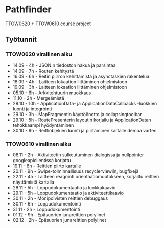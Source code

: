 # Pathfinder
TTOW0620 + TTOW0610 course project

## Työtunnit

### TTOW0620 virallinen alku

- 14.09 - 4h - JSON:n tiedoston hakua ja parsintaa
- 14.09 - 7h - Routen kehitystä
- 16.09 - 6h - Reitin piirron kehittämistä ja asynctaskien rakentelua
- 18.09 - 4h - Laitteen lokaation liittäminen ohjelmistoon
- 19.09 - 3h - Laitteen lokaation liittäminen ohjelmistoon
- 05.10 - 6h - Arkkitehtuurin muokkaus
- 11.10 - 2h - Mergeämistä
- 28.10 - 10h - ApplicationData- ja ApplicationDataCallbacks -luokkien luonti ja integrointi
- 29.10 - 3h - MapFragmentin käyttöönotto ja collapsingtoolbar
- 29.10 - 5h - RoutePresenterin layoutin korjailu ja ApplicationDatan tehokkaampi hyödyntäminen
- 30.10 - 9h - Reittiobjekien luonti ja piirtäminen kartalle demoa varten

### TTOW0610 virallinen alku

- 08.11 - 2h - Aktiviteetin sulkeutuminen dialogissa ja nullpointer googleapiclientissä korjattu
- 19.11 - 6h - Reittien piirto kartalle
- 20.11 - 9h - Swipe-toiminnallisuus recyclerviewiin, bugfixejä
- 22.11 - 4h - Laitteen reagointi orientaatiomuutokseen, korjailtu reittien näyttämistä kartalla
- 28.11 - 5h - Loppudokumentaatio ja luokkakaavio
- 29.11 - 5h - Loppudokumentaatio ja aktiviteettikaavio
- 30.11 - 2h - Monipolvisten reittien debuggaus
- 30.11 - 6h - Loppudokumentointi
- 31.11 - 2h - Loppudokumentointi
- 01.12 - 9h - Epäsuorien junareittien polylinet
- 02.12 - 2h - Epäsuorien junareittien polylinet